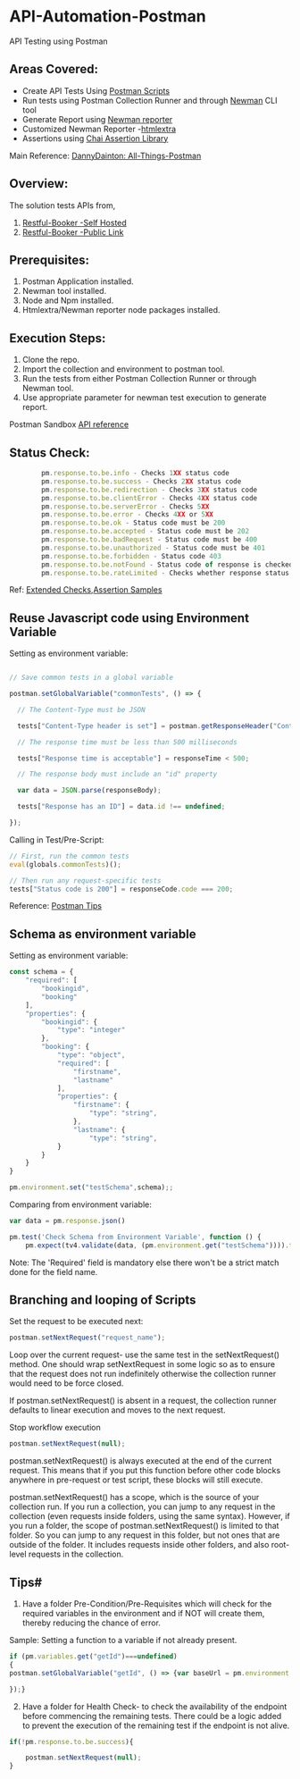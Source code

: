# API-Automation-Postman

API Testing using Postman 

## Areas Covered:
- Create API Tests Using [Postman Scripts](https://learning.postman.com/docs/postman/scripts/test-examples/)
- Run tests using Postman Collection Runner and through [Newman](https://www.npmjs.com/package/newman) CLI tool
- Generate Report using [Newman reporter](https://www.npmjs.com/package/newman-reporter-html)
- Customized Newman Reporter -[htmlextra](https://github.com/DannyDainton/newman-reporter-htmlextra)
- Assertions using [Chai Assertion Library](https://www.chaijs.com/api/)

Main Reference: [DannyDainton: All-Things-Postman](https://github.com/DannyDainton/All-Things-Postman#example-guides)

## Overview:
The solution tests APIs from,

1. [Restful-Booker -Self Hosted](https://github.com/mwinteringham/restful-booker)
2. [Restful-Booker -Public Link](https://restful-booker.herokuapp.com/)


## Prerequisites:
1. Postman Application installed.
2. Newman tool installed.
3. Node and Npm installed.
4. Htmlextra/Newman reporter node packages installed.

## Execution Steps:
1. Clone the repo.
2. Import the collection and environment to postman tool.
3. Run the tests from either Postman Collection Runner or through Newman tool.
4. Use appropriate parameter for newman test execution to generate report.

Postman Sandbox [API reference](https://learning.postman.com/docs/postman/scripts/postman-sandbox-api-reference/)
        
## Status Check:
```javascript
        pm.response.to.be.info - Checks 1XX status code
        pm.response.to.be.success - Checks 2XX status code
        pm.response.to.be.redirection - Checks 3XX status code
        pm.response.to.be.clientError - Checks 4XX status code
        pm.response.to.be.serverError - Checks 5XX
        pm.response.to.be.error - Checks 4XX or 5XX
        pm.response.to.be.ok - Status code must be 200
        pm.response.to.be.accepted - Status code must be 202
        pm.response.to.be.badRequest - Status code must be 400
        pm.response.to.be.unauthorized - Status code must be 401
        pm.response.to.be.forbidden - Status code 403
        pm.response.to.be.notFound - Status code of response is checked to be 404
        pm.response.to.be.rateLimited - Checks whether response status code is 429
```
Ref: [Extended Checks](https://github.com/DannyDainton/All-Things-Postman/blob/master/Examples/08_extendingOurTests.md),[Assertion Samples](https://learning.postman.com/docs/postman/scripts/test-examples/#assertion-library-examples)

## Reuse Javascript code using Environment Variable
Setting as environment variable:
```javascript

// Save common tests in a global variable

postman.setGlobalVariable("commonTests", () => {

  // The Content-Type must be JSON

  tests["Content-Type header is set"] = postman.getResponseHeader("Content-Type") === "application/json";

  // The response time must be less than 500 milliseconds

  tests["Response time is acceptable"] = responseTime < 500;

  // The response body must include an "id" property

  var data = JSON.parse(responseBody);

  tests["Response has an ID"] = data.id !== undefined;

});
```
Calling in Test/Pre-Script:
```javascript
// First, run the common tests
eval(globals.commonTests)();

// Then run any request-specific tests
tests["Status code is 200"] = responseCode.code === 200;
```
Reference: [Postman Tips](https://blog.postman.com/api-testing-tips-from-a-postman-professional)

## Schema as environment variable
Setting as environment variable:
```javascript 
const schema = {
    "required": [
        "bookingid",
        "booking"
    ],
    "properties": {
        "bookingid": {
            "type": "integer"
        },
        "booking": {
            "type": "object",
            "required": [
                "firstname",
                "lastname"
            ],
            "properties": {
                "firstname": {
                    "type": "string",
                },
                "lastname": {
                    "type": "string",
            }
        }
    }
}

pm.environment.set("testSchema",schema);; 
```
Comparing from environment variable:
```javascript
var data = pm.response.json()

pm.test('Check Schema from Environment Variable', function () {
    pm.expect(tv4.validate(data, (pm.environment.get("testSchema")))).to.be.true;});
```
Note: The 'Required' field is mandatory else there won't be a strict match done for the field name.
## Branching and looping of Scripts
Set the request to be executed next:

```javascript
postman.setNextRequest("request_name");
```
Loop over the current request- use the same test in the setNextRequest() method. One should wrap setNextRequest in some logic so as to ensure that the request does not run indefinitely otherwise the collection runner would need to be force closed.

<p>If postman.setNextRequest() is absent in a request, the collection runner defaults to linear execution and moves to the next request.</p>

Stop workflow execution
 
```javascript
postman.setNextRequest(null);
```
postman.setNextRequest() is always executed at the end of the current request. This means that if you put this function before other code blocks anywhere in pre-request or test script, these blocks will still execute.
<p>postman.setNextRequest() has a scope, which is the source of your collection run. If you run a collection, you can jump to any request in the collection (even requests inside folders, using the same syntax). However, if you run a folder, the scope of postman.setNextRequest() is limited to that folder. So you can jump to any request in this folder, but not ones that are outside of the folder. It includes requests inside other folders, and also root-level requests in the collection.</p>

## Tips#
1. Have a folder Pre-Condition/Pre-Requisites which will check for the required variables in the environment and if NOT will create them, thereby reducing the chance of error.

Sample: Setting a function to a variable if not already present.
```javascript
if (pm.variables.get("getId")===undefined) 
{
postman.setGlobalVariable("getId", () => {var baseUrl = pm.environment.get('baseURL');pm.sendRequest({    url: baseUrl + '/booking/',    method: 'GET'}, function (err, res) {    console.log(res);    pm.environment.set("id", res.json()[0].bookingid);});

});}
```
2. Have a folder for Health Check- to check the availability of the endpoint before commencing the remaining tests. There could be a logic added to prevent the execution of the remaining test if the endpoint is not alive.
```javascript
if(!pm.response.to.be.success){

    postman.setNextRequest(null);
}
```


